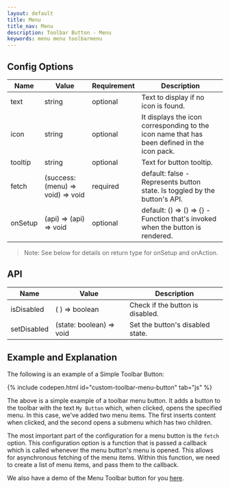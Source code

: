 ```yaml
---
layout: default
title: Menu
title_nav: Menu
description: Toolbar Button - Menu
keywords: menu menu toolbarmenu
---
```


## Config Options

| Name | Value | Requirement | Description |
|------| ------| ------------| ----------- |
| text | string | optional | Text to display if no icon is found. |
| icon | string | optional | It displays the icon corresponding to the icon name that has been defined in the icon pack. |
| tooltip | string | optional | Text for button tooltip.  |
| fetch | (success: (menu) => void) => void  | required| default: false - Represents button state. Is toggled by the button's API. |
| onSetup | (api) => (api) => void | optional | default: () => () => {} - Function that's invoked when the button is rendered. |

> Note:  See below for details on return type for onSetup and onAction.

## API

| Name | Value | Description |
|------| ------| ------------|
| isDisabled | ( ) => boolean | Check if the button is disabled. |
| setDisabled | (state: boolean) => void | Set the button's disabled state. |


## Example and Explanation

The following is an example of a Simple Toolbar Button:

{% include codepen.html id="custom-toolbar-menu-button" tab="js" %}

The above is a simple example of a toolbar menu button. It adds a button to the toolbar with the text `My Button` which, when clicked, opens the specified menu. In this case, we've added two menu items. The first inserts content when clicked, and the second opens a submenu which has two children.

The most important part of the configuration for a menu button is the `fetch` option. This configuration option is a function that is passed a callback which is called whenever the menu button's menu is opened. This allows for asynchronous fetching of the menu items. Within this function, we need to create a list of menu items, and pass them to the callback.

We also have a demo of the Menu Toolbar button for you [here]({{site.baseurl}}/demo/custom-toolbar-menu-button/).